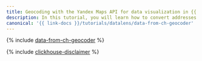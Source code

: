 ```yaml
---
title: Geocoding with the Yandex Maps API for data visualization in {{ datalens-full-name }}
description: In this tutorial, you will learn how to convert addresses to geo-coordinates using the Geocoder API and visualize data in {{ datalens-short-name }}.
canonical: '{{ link-docs }}/tutorials/datalens/data-from-ch-geocoder'
---
```


{% include [data-from-ch-geocoder](../../_tutorials/datalens/data-from-ch-geocoder.md) %}

{% include [clickhouse-disclaimer](../../_includes/clickhouse-disclaimer.md) %}
